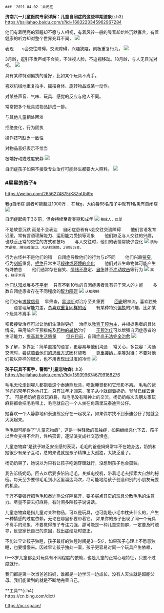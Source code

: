 ```note
### `2021-04-02-`自闭症
```
**济南六一儿童医院专家详解：儿童自闭症的这些早期迹象**{:.h3}<br>
<https://baijiahao.baidu.com/s?id=1683223345962967284>

他们有着明亮的双瞳却不愿与人相视，有着风铃一般的嗓音却始终沉默寡言，有着健康的听力却对整个世界充耳不闻，
![](http://pics7.baidu.com/feed/a686c9177f3e670951aefe3738340b3afadc5542.jpeg?token=a524d2aa0f55173a4fae1135d04e1686)

表现　　s会交往障碍，交流障碍，兴趣狭隘，刻板重复行为。
![](http://pics4.baidu.com/feed/caef76094b36acaf90128381782a191703e99cd3.jpeg?token=d974ba417c50b00ff15062c5821988a0)

3月龄，逗引不发声或不会笑，不注视人脸，不追视移动。18月龄，与人无目光对视。
![](http://pics2.baidu.com/feed/29381f30e924b899f63b65dc6ef58992087bf6cd.jpeg?token=fead36b8a179a147bb74595609579647)

具有某种特别偏执的爱好，比如某个玩具不离手。

喜欢机械地重复拍手、摇摆身体、旋转物品或某一动作。

对某些声音、气味、玩具、感觉的反应与他人不同。

常常把多个玩具或物品排成一排。

与其他儿童相处困难

拒绝变化，行为固执

操作技巧缺乏一致性

对物品喜好表示不恰当

极端好动或过度安静
![](http://pics4.baidu.com/feed/d4628535e5dde711802a9784a31c5a1c9f1661c6.jpeg?token=ad9884732128d3b26084883ed9bbc2a7)

自闭症孩子如果不接受专业治疗可能终生都要大人照料。
![](http://pics5.baidu.com/feed/8d5494eef01f3a29183329609dd628365e607c9b.jpeg?token=ef49b41adabd16d7822e0dfafb5a4a78)

### #星星的孩子#
https://weibo.com/2656274875/K8ZqUbI9x

我g自闭症
患者可能超过1000万
．在我g，大约每68名孩子中就有1名患有自闭症
![](http://wx4.sinaimg.cn/large/002TLsr9ly1gp4nras5jqj60u01hchdv02.jpg)

自闭症起病于3岁前，但会持续至青春期和成年
![](http://wx1.sinaimg.cn/large/002TLsr9ly1gp4nraq8fxj60u01hcnpe02.jpg)
`稚成人，巨婴`

不是故意沉默
而是不会表达
　自闭症患者有s会交往交流障碍
　　他们言语发育迟缓，常有言语理解能力、运用能力受损等现象
　　他们缺乏与人交往的兴趣，也缺乏正常的交往的方式和技巧
　　与人交往时，他们的表情常缺少变化
![](http://wx4.sinaimg.cn/large/002TLsr9ly1gp4nrawhpsj60u01hckjm02.jpg)
`质询常语塞，脱稿难张口。木讷秒路怒，z狼应万变。`

行为古怪并不是他们的错
　自闭症导致他们的行为与z不同
　　他们兴趣<u>狭窄</u>，行为<u>刻板</u>重复，<u>拒绝</u>日常生活<u>规律或环境的变化</u>
　　他们对非生命物体可能产生特殊依恋
　　他们通常存在自笑、<u>情绪不稳</u>定、<u>自伤</u>甚至<u>冲动攻击</u>等行为
![](http://wx1.sinaimg.cn/large/002TLsr9ly1gp4nranpodj60u01hc1kx02.jpg)
`高q，梯子木有`

他们<u>认知</u>发展多<u>不平衡</u>
　只有不到10％的自闭症患者具有异于常人的才能
　　多数自闭症患者存在不同程度的<u>智力障碍</u>
![](http://wx4.sinaimg.cn/large/002TLsr9ly1gp4nraznxjj60u01hcx6r02.jpg)
`认知障碍`

他们也有<u>求救信号</u>
　早筛查，<u>早诊断</u>对治疗至关重要
　　<u>回避</u>眼神流，喜欢独处
　　语言理解能力差，<u>总喜欢重复同样的话</u>
　　有某种特别<u>偏执</u>的兴趣，比如某个玩具不离手
![](http://wx1.sinaimg.cn/large/002TLsr9ly1gp4nrazwowj60u01hcu0z02.jpg)

积极接受治疗可以让他们生活得更好
　治疗以<u>教育干预为主</u>，并根据患者的具体情况，采用综合干预措施及<u>药物的辅助</u>治疗
　　<u>干预治疗</u>可以增强自闭症患者的生活能力，<u>提高其生活质量</u>
　　<u>但在目前</u>，自闭症<u>尚无法完全治愈</u>
![](http://wx3.sinaimg.cn/large/002TLsr9ly1gp4nrazx75j60u01hcnox02.jpg)

多了解，多靠近：简单直接的语言，更容易与他们沟通
　常关心，多包容：沟通交流时，尝试<u>顺着他们的思维方式</u>因材施教
　　<u>尊重接纳，平等对待</u>：不要对他们投以异样的眼光，也不用表现出过度的冷悯
![](http://wx4.sinaimg.cn/large/002TLsr9ly1gp4nrb2i0mj60u01hchdv02.jpg)

**孩子玩具不离手，警惕“儿童恋物癖**{:.h3}<br>
https://baijiahao.baidu.com/s?id=1593996746799168276

毛毛无论走到哪儿都抱着这个泰迪熊玩具，吃饭睡觉都和它形影不离。
毛毛的爸爸妈妈常年在外地打工，只有过年才回来，孩子从小就跟着奶奶，爷爷已经去世了。
可是杨奶奶喜欢玩麻将，和毛毛没有精神上的交流。杨奶奶每次去朋友家玩麻将都会把毛毛带上，毛毛就自己一个人坐在角落里玩泰迪熊公仔。

她喜欢一个人静静地和泰迪熊公仔在一起发呆，如果偶尔找不到泰迪公仔了她就会大哭起来。

毛毛很可能得了“儿童恋物癖”，这是一种轻微的孤独症，如果继续恶化下去，孩子以后会变得不合群，性格孤僻，逐渐演变成社交恐惧症。

儿童恋物癖”是孩子缺乏安全感的表现，毛毛的爸爸妈妈常年不在她身边，奶奶和她很少有亲子互动，总的来说就是孩子精神上太孤独，太缺乏爱了。

杨奶奶哭了，她说以为只有让孩子吃饱穿暖就行，没想到孩子也会孤独。

我告诉杨奶奶，回去以后要多陪陪毛毛，关掉电视机，带着毛毛去探索大自然的秘密。每天至少要带毛毛到小区里溜达两次，尽可能地给孩子创造和别的小朋友玩耍的机会。

千万不要强行把毛毛和泰迪熊公仔隔离开，要多买点其它的玩具分散毛毛的注意力。尽量不要去打麻将，有时间多陪孩子说说话。

儿童恋物癖是指儿童对某种物品，可以是玩具，也可能是小毛巾枕头什么的，产生一种情感的过度依赖，无论在哪里都要带着它。
如果你的孩子出现了同一个玩具不离手的现象，不要觉得孩子专注力强，那可能是一种儿童恋物癖，一定要及时疏导，反思家长自己的原因，找出症结及时更正。

不能过早让孩子独睡，孩子最好的独睡时间是3—5岁，如果孩子心理上不愿意独睡，也要慢慢来。因过早让孩子独处一室，孩子更容易对同一个玩具产生依赖，

0—3岁儿童都会对玩具有不同程度的依赖，也是儿童的正常心理特征，只要不过度就行，

我们都是第一次当爸爸妈妈，谁都是一边学习一边成长，没有人天生就是超能父母。我们能做到的就是不断地完善自己，

<div>
**工具**{:.h4}<br>
https://cn.bing.com/dict/

https://ocr.space/
</div>
